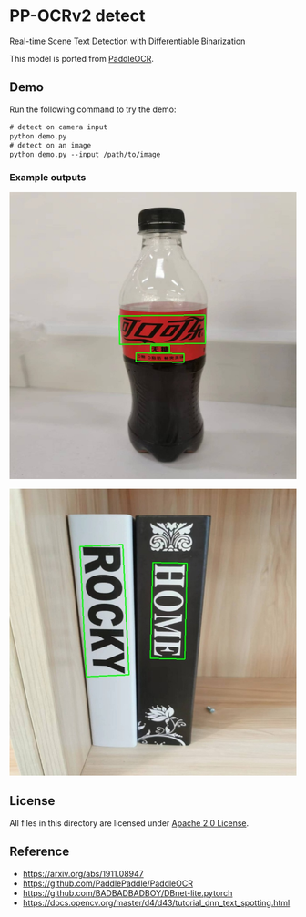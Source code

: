 # PP-OCRv2 detect

Real-time Scene Text Detection with Differentiable Binarization

This model is ported from [PaddleOCR](https://github.com/PaddlePaddle/PaddleOCR).

## Demo

Run the following command to try the demo:
```shell
# detect on camera input
python demo.py
# detect on an image
python demo.py --input /path/to/image
```
### Example outputs

![cola](./examples/cola.jpg)

![book](./examples/book.jpg)

## License

All files in this directory are licensed under [Apache 2.0 License](./LICENSE).

## Reference

- https://arxiv.org/abs/1911.08947
- https://github.com/PaddlePaddle/PaddleOCR
- https://github.com/BADBADBADBOY/DBnet-lite.pytorch
- https://docs.opencv.org/master/d4/d43/tutorial_dnn_text_spotting.html